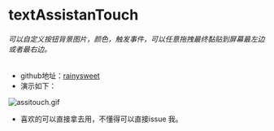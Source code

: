 # textAssistanTouch
###### 可以自定义按钮背景图片，颜色，触发事件，可以任意拖拽最终黏贴到屏幕最左边或者最右边。

* github地址：[rainysweet](https://github.com/rainysweet/textAssistanTouch)
* 演示如下：

![assitouch.gif](http://upload-images.jianshu.io/upload_images/2266736-ca97388e5bb9659f.gif?imageMogr2/auto-orient/strip)

* 喜欢的可以直接拿去用，不懂得可以直接issue 我。
